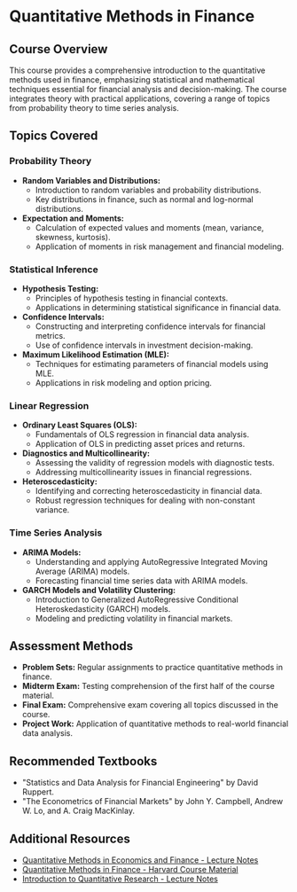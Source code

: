 # Quantitative Methods in Finance

## Course Overview
This course provides a comprehensive introduction to the quantitative methods used in finance, emphasizing statistical and mathematical techniques essential for financial analysis and decision-making. The course integrates theory with practical applications, covering a range of topics from probability theory to time series analysis.

## Topics Covered

### Probability Theory
- **Random Variables and Distributions:**
  - Introduction to random variables and probability distributions.
  - Key distributions in finance, such as normal and log-normal distributions.
- **Expectation and Moments:**
  - Calculation of expected values and moments (mean, variance, skewness, kurtosis).
  - Application of moments in risk management and financial modeling.

### Statistical Inference
- **Hypothesis Testing:**
  - Principles of hypothesis testing in financial contexts.
  - Applications in determining statistical significance in financial data.
- **Confidence Intervals:**
  - Constructing and interpreting confidence intervals for financial metrics.
  - Use of confidence intervals in investment decision-making.
- **Maximum Likelihood Estimation (MLE):**
  - Techniques for estimating parameters of financial models using MLE.
  - Applications in risk modeling and option pricing.

### Linear Regression
- **Ordinary Least Squares (OLS):**
  - Fundamentals of OLS regression in financial data analysis.
  - Application of OLS in predicting asset prices and returns.
- **Diagnostics and Multicollinearity:**
  - Assessing the validity of regression models with diagnostic tests.
  - Addressing multicollinearity issues in financial regressions.
- **Heteroscedasticity:**
  - Identifying and correcting heteroscedasticity in financial data.
  - Robust regression techniques for dealing with non-constant variance.

### Time Series Analysis
- **ARIMA Models:**
  - Understanding and applying AutoRegressive Integrated Moving Average (ARIMA) models.
  - Forecasting financial time series data with ARIMA models.
- **GARCH Models and Volatility Clustering:**
  - Introduction to Generalized AutoRegressive Conditional Heteroskedasticity (GARCH) models.
  - Modeling and predicting volatility in financial markets.

## Assessment Methods
- **Problem Sets:** Regular assignments to practice quantitative methods in finance.
- **Midterm Exam:** Testing comprehension of the first half of the course material.
- **Final Exam:** Comprehensive exam covering all topics discussed in the course.
- **Project Work:** Application of quantitative methods to real-world financial data analysis.

## Recommended Textbooks
- "Statistics and Data Analysis for Financial Engineering" by David Ruppert.
- "The Econometrics of Financial Markets" by John Y. Campbell, Andrew W. Lo, and A. Craig MacKinlay.

## Additional Resources
- [Quantitative Methods in Economics and Finance - Lecture Notes](https://www.econstor.eu/bitstream/10419/237809/1/Quantitative-Methods-in-Economics-and-Finance.pdf)
- [Quantitative Methods in Finance - Harvard Course Material](https://canvas.harvard.edu/courses/8322/files/1451783/download?verifier=2WF5pApR5MTVj5cv1IGwU99GpvX6SDtXN2drArvo&wrap=1)
- [Introduction to Quantitative Research - Lecture Notes](https://socthesis.fas.harvard.edu/files/socseniorthesis/files/ekedi_introduction_to_quantitative_research_2013.pdf)
